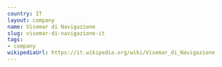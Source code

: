 ```yaml
---
country: IT
layout: company
name: Visemar di Navigazione
slug: visemar-di-navigazione-it
tags:
- company
wikipediaUrl: https://it.wikipedia.org/wiki/Visemar_di_Navigazione
---
```

